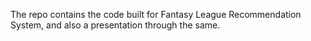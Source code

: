 The repo contains the code built for Fantasy League Recommendation System, and also a presentation through the same.
